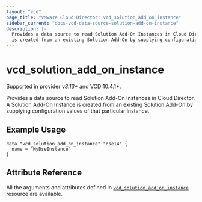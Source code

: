 ```yaml
---
layout: "vcd"
page_title: "VMware Cloud Director: vcd_solution_add_on_instance"
sidebar_current: "docs-vcd-data-source-solution-add-on-instance"
description: |-
  Provides a data source to read Solution Add-On Instances in Cloud Director. A Solution Add-On Instance
  is created from an existing Solution Add-On by supplying configuration values of that particular instance.
---
```


# vcd\_solution\_add\_on\_instance

Supported in provider *v3.13+* and VCD 10.4.1+.

Provides a data source to read Solution Add-On Instances in Cloud Director. A Solution Add-On
Instance is created from an existing Solution Add-On by supplying configuration values of that
particular instance.

## Example Usage

```hcl
data "vcd_solution_add_on_instance" "dse14" {
  name = "MyDseInstance"
}
```

## Attribute Reference

All the arguments and attributes defined in
[`vcd_solution_add_on_instance`](/providers/vmware/vcd/latest/docs/resources/solution_add_on_instance)
resource are available.
